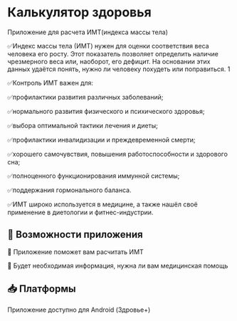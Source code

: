 # Калькулятор здоровья
Приложение для расчета ИМТ(индекса массы тела)

✅Индекс массы тела (ИМТ) нужен для оценки соответствия веса человека его росту. Этот показатель позволяет определить наличие чрезмерного веса или, наоборот, его дефицит. На основании  этих данных удаётся понять, нужно ли человеку похудеть или поправиться. 1

✅Контроль ИМТ важен для:

✅профилактики развития различных заболеваний; 

✅нормального развития физического и психического здоровья; 

✅выбора оптимальной тактики лечения и диеты; 

✅профилактики инвалидизации и преждевременной смерти; 

✅хорошего самочувствия, повышения работоспособности и здорового сна; 

✅полноценного функционирования иммунной системы; 

✅поддержания гормонального баланса. 

✅ИМТ широко используется в медицине, а также нашёл своё применение в диетологии и фитнес-индустрии.


## 🚀 Возможности приложения
🔼 Приложение поможет вам расчитать ИМТ

🔼 Будет необходимая информация, нужна ли вам медицинская помощь

## 📥 Платформы
Приложение доступно для Android (Здровье+)

